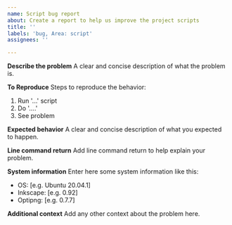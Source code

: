 ```yaml
---
name: Script bug report
about: Create a report to help us improve the project scripts
title: ''
labels: 'bug, Area: script'
assignees: ''

---
```


**Describe the problem**
A clear and concise description of what the problem is.

**To Reproduce**
Steps to reproduce the behavior:
1. Run '...' script
2. Do '....'
3. See problem

**Expected behavior**
A clear and concise description of what you expected to happen.

**Line command return**
Add line command return to help explain your problem.

**System information**
Enter here some system information like this:
 - OS: [e.g. Ubuntu 20.04.1]
 - Inkscape: [e.g. 0.92]
 - Optipng: [e.g. 0.7.7]

**Additional context**
Add any other context about the problem here.

